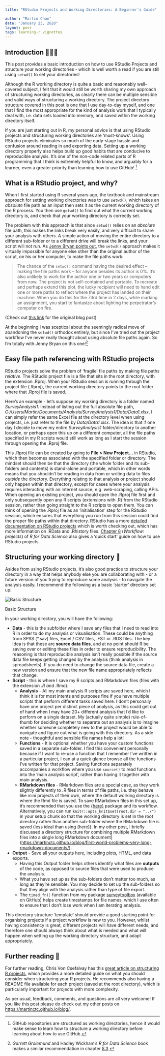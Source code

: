 ```yaml
---
title: "RStudio Projects and Working Directories: A Beginner's Guide"

author: "Martin Chan"
date: "January 23, 2020"
layout: post
tags: learning-r vignettes
---
```



<section class="main-content">
<div id="introduction" class="section level2">
<h2>Introduction 📂📂📂</h2>
<p>This post provides a basic introduction on how to use RStudio Projects and structure your working directories - which is well worth a read if you are still using <code>setwd()</code> to set your directories!</p>
<p>Although the R working directory is quite a basic and reasonably well-covered subject, I felt that it would still be worth sharing my own approach of structuring working directories, as clearly there can be multiple sensible and valid ways of structuring a working directory. The project directory structure covered in this post is one that I use day-to-day myself, and one that I find the most appropriate for the kind of analysis work that I typically deal with, i.e. data sets loaded into memory, and saved within the working directory itself.</p>
<p>If you are just starting out in R, my personal advice is that using RStudio projects and structuring working directories are ‘must-knows’. Using RStudio projects eliminates so much of the early-stage hassle and confusion around reading in and exporting data. Setting up a working directory properly also helps build up good habits that are conducive to reproducible analysis. It’s one of the non-code related parts of R programming that I think is extremely helpful to know, and arguably for a learner, even a greater priority than learning how to use GitHub! <a href="#fn1" class="footnote-ref" id="fnref1"><sup>1</sup></a></p>
</div>
<div id="what-is-a-rstudio-project-and-why" class="section level2">
<h2>What is a RStudio project, and why?</h2>
<p>When I first started using R several years ago, the textbook and mainstream approach for setting working directories was to use <code>setwd()</code>, which takes an <em>absolute</em> file path as an input then sets it as the current working directory of the R process. You then use <code>getwd()</code> to find out what the current working directory is, and check that your working directory is correctly set.</p>
<p>The problem with this approach is that since <code>setwd()</code> relies on an <em>absolute</em> file path, this makes the links break very easily, and very difficult to share your analysis with others. A simple action of moving the entire directory to a different sub-folder or to a different drive will break the links, and your script will not run. As <a href="https://www.tidyverse.org/blog/2017/12/workflow-vs-script/">Jenny Bryan points out</a>, the <code>setwd()</code> approach makes it virtually impossible for anyone else other than the original author of the script, on his or her computer, to make the file paths work:</p>
<blockquote>
<p>The chance of the <code>setwd()</code> command having the desired effect – making the file paths work – for anyone besides its author is 0%. It’s also unlikely to work for the author one or two years or computers from now. The project is not self-contained and portable. To recreate and perhaps extend this plot, the lucky recipient will need to hand edit one or more paths to reflect where the project has landed on their machine. When you do this for the 73rd time in 2 days, while marking an assignment, you start to fantasize about lighting the perpetrator’s computer on fire.</p>
</blockquote>
<p>(Check out <a href="https://www.tidyverse.org/blog/2017/12/workflow-vs-script/">this link</a> for the original blog post)</p>
<p>At the beginning I was sceptical about the seemingly radical move of abandoning the <code>setwd()</code> orthodox entirely, but since I’ve tried out the project workflow I’ve never really thought about using absolute file paths again. So I’m totally with Jenny Bryan on this one!<a href="#fn2" class="footnote-ref" id="fnref2"><sup>2</sup></a></p>
</div>
<div id="easy-file-path-referencing-with-rstudio-projects" class="section level2">
<h2>Easy file path referencing with RStudio projects</h2>
<p>RStudio projects solve the problem of ‘fragile’ file paths by making file paths <em>relative</em>. The RStudio project file is a file that sits in the root directory, with the extension .Rproj. When your RStudio session is running through the project file (.Rproj), the current working directory points to the root folder where that .Rproj file is saved.</p>
<p>Here’s an example - let’s suppose my working directory is a folder named <em>SurveyAnalysis1</em>. Instead of listing out the full absolute file path, <em>C:/Users/Martin/Documents/Analysis/SurveyAnalysis1/Data/Data1.xlsx</em>, I can simply refer the same Excel file at the directory level when using projects, i.e. just refer to the file by <em>Data/Data1.xlsx</em>. The idea is that if one day I decide to move my entire <em>SurveyAnalysis1</em> folder/directory to another location, or perhaps open this up on a different computer, all the file paths specified in my R scripts would still work as long as I start the session through opening the .Rproj file.</p>
<p>This .Rproj file can be created by going to <strong>File &gt; New Project…</strong> in RStudio, which then becomes associated with the specified folder or directory. The mindset should then be that the directory (the whole folder and its sub-folders and contents) is stand-alone and portable, which in other words means that you shouldn’t be reading in data from or writing data to files <em>outside</em> the directory. Everything relating to that analysis or project should only happen within that directory, except for cases where your analysis requires interacting with an Internet source, e.g. web-scraping, calling APIs. When opening an existing project, you should open the .Rproj file first and only subsequently open any R scripts (extensions with .R) from the RStudio session, rather than going straight to the R scripts to open them. You can think of opening the .Rproj file as an ‘initialisation’ step for the RStudio session, which ensures that everything you run from this session could find the proper file paths within that directory. RStudio has a more <a href="https://support.rstudio.com/hc/en-us/articles/200526207-Using-Projects">detailed documentation on RStudio projects</a> which is worth checking out, which has more information on .RData and .Rhistory files. <a href="https://r4ds.had.co.nz/workflow-projects.html">Chapter 8</a> (<em>Workflow: projects</em>) of <em>R for Data Science</em> also gives a ‘quick start’ guide on how to use RStudio projects.</p>
</div>
<div id="structuring-your-working-directory" class="section level2">
<h2>Structuring your working directory 🔨</h2>
<p>Asides from using RStudio projects, it’s also good practice to structure your directory in a way that helps anybody else you are collaborating with - or a future version of you trying to reproduce some analysis - to navigate the analysis easily. I recommend the following as a basic ‘starter’ directory set up:</p>
<div class="figure">
<img src="https://raw.githubusercontent.com/martinctc/blog/master/images/RPROJECT_2000dpi.png" alt="Basic Structure" />
<p class="caption">Basic Structure</p>
</div>
<p>In your working directory, you will have the following:</p>
<ul>
<li><strong>Data</strong> - this is the subfolder where I save any files that I need to read into R in order to do my analysis or visualisation. These could be anything from SPSS (*.sav) files, Excel / CSV files, .FST or .RDS files. The key idea is that these are <strong>source data files</strong>, and at no point should R be saving over or editing these files in order to ensure reproducibility. The reasoning is that reproducible analysis isn’t really possible if the source data file keeps getting changed by the analysis (think analysis in spreadsheets). If you do need to change the source data file, create a new version and ensure that the new file name appropriately reflects that change.</li>
<li><strong>Script</strong> - this is where I save my R scripts and RMarkdown files (files with the extension <em>.R and </em>.Rmd).
<ul>
<li><strong>Analysis</strong> - All my main analysis R scripts are saved here, which I think it is for most intents and purposes fine if you have multiple scripts that perform different tasks saved here. I don’t personally have one project per distinct piece of analysis, as this could get out of hand when I may have 20+ different analysis that I’d like to perform on a single dataset. My (actually quite simple) rule-of-thumb for deciding whether to separate out an analysis is to imagine whether someone completely new to the project would be able to navigate and figure out what is going with this directory. As a side note - thoughtful and sensible file names help a lot!</li>
<li><strong>Functions</strong> - It is optional whether you have your custom functions saved in a separate sub-folder. I find this convenient personally because if I want to re-use a function that I remember I’ve written in a particular project, I can at a quick glance browse all the functions I’ve written for that project. Saving functions separately accompanies a workflow where you use <code>source()</code> to read functions into the ‘main analysis script’, rather than having it together with main analysis.</li>
<li><strong>RMarkdown files</strong> - RMarkdown files are a special case, as they work slightly differently to .R files in terms of file paths, i.e. they behave like mini projects of their own, where the default working directory is where the Rmd file is saved. To save RMarkdown files in this set up, it’s recommended that you use the <a href="https://github.com/jennybc/here_here">{here}</a> package and its workflow. Alternatively, you can run <code>knitr::opts_knit$set(root.dir = "../")</code> in your setup chunk so that the working directory is set in the root directory rather than another sub-folder where the RMarkdown file is saved (less ideal than using {here}). In my other post, I briefly discussed a directory structure for combining multiple RMarkdown files into a single long RMarkdown document](<a href="https://martinctc.github.io/blog/first-world-problems-very-long-rmarkdown-documents/" class="uri">https://martinctc.github.io/blog/first-world-problems-very-long-rmarkdown-documents/</a>).</li>
</ul></li>
<li><strong>Output</strong> - Save all your outputs here, including plots, HTML, and data exports.
<ul>
<li>Having this Output folder helps others identify what files are <strong>outputs</strong> of the code, as opposed to source files that were used to produce the analysis.</li>
<li>What you have set up as the sub-folders don’t matter too much, as long as they’re sensible. You may decide to set up the sub-folders so that they align with the analysis rather than type of file export.</li>
<li>The <code>timed_fn()</code> function from my package <a href="https://www.github.com/martinctc">surveytoolbox</a> (available on GitHub) helps create timestamps for file names, which I use often to ensure that I don’t lose work when I am iterating analysis.</li>
</ul></li>
</ul>
<p>This directory structure ‘template’ should provide a good starting point for organising projects if a project workflow is new to you. However, whilst having consistency is great, different projects will have different needs, and therefore one should always think about what is needed and what will happen when setting up the working directory structure, and adapt appropriately.</p>
</div>
<div id="further-reading" class="section level2">
<h2>Further reading 📖</h2>
<p>For further reading, Chris Von Csefalvay has this <a href="https://chrisvoncsefalvay.com/2018/08/09/structuring-r-projects/">great article on structuring R projects</a>, which provides a more detailed guide on what you should consider when structuring your R projects. He recommends also having a README file available for each project (saved at the root directory), which is particularly important for projects with more complexity.</p>
<p>As per usual, feedback, comments, and questions are all very welcome! If you like this post please do check out my other posts on <a href="https://martinctc.github.io/blog/" class="uri">https://martinctc.github.io/blog/</a>.</p>
</div>
<div class="footnotes">
<hr />
<ol>
<li id="fn1"><p>GitHub repositories are structured as working directories, hence it would make sense to learn how to structure a working directory before learning about how to use GitHub.<a href="#fnref1" class="footnote-back">↩</a></p></li>
<li id="fn2"><p><em>Garrett Grolemund</em> and Hadley Wickham’s <em>R for Data Science</em> book makes a similar recommendation in chapter <a href="https://r4ds.had.co.nz/workflow-projects.html">8.3</a>.<a href="#fnref2" class="footnote-back">↩</a></p></li>
</ol>
</div>
</section>
